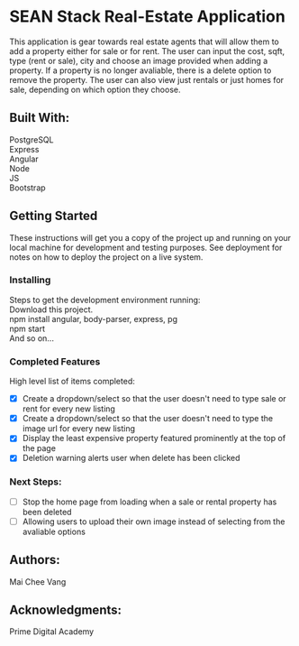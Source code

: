 # SEAN Stack Real-Estate Application<br>
This application is gear towards real estate agents that will allow them to add a property either for sale or for rent. The user can input the cost, sqft, type (rent or sale), city and choose an image provided when adding a property. If a property is no longer avaliable, there is a delete option to remove the property. The user can also view just rentals or just homes for sale, depending on which option they choose.<br>

## Built With: <br>
PostgreSQL <br>
Express <br>
Angular <br>
Node <br>
JS <br>
Bootstrap <br>

## Getting Started <br>
These instructions will get you a copy of the project up and running on your local machine for development and testing purposes. See deployment for notes on how to deploy the project on a live system. <br>

### Installing <br>
Steps to get the development environment running: <br>
Download this project. <br>
npm install angular, body-parser, express, pg<br>
npm start <br>
And so on... <br>

### Completed Features <br>
High level list of items completed: <br>
- [x] Create a dropdown/select so that the user doesn't need to type sale or rent for every new listing <br>
- [x] Create a dropdown/select so that the user doesn't need to type the image url for every new listing <br>
- [x] Display the least expensive property featured prominently at the top of the page <br>
- [x] Deletion warning alerts user when delete has been clicked <br>

### Next Steps: <br>
- [ ] Stop the home page from loading when a sale or rental property has been deleted <br>
- [ ] Allowing users to upload their own image instead of selecting from the avaliable options <br>

## Authors: <br>
Mai Chee Vang <br>

## Acknowledgments: <br>
Prime Digital Academy